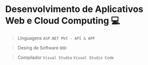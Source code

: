 # Desenvolvimento de Aplicativos Web e Cloud Computing 💻
> LInguagens
 `ASP.NET MVC - API & APP`

>  Desing de Software
 `DDD`

> Compilador
`Visual Studio`
`Visual Studio Code`
